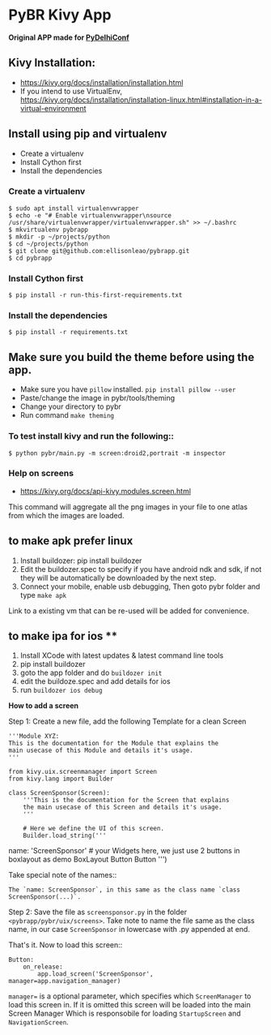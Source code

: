 PyBR Kivy App
=============

**Original APP made for [PyDelhiConf](https://github.com/pydelhi/pydelhi_mobile)**

## Kivy Installation:
- https://kivy.org/docs/installation/installation.html
- If you intend to use VirtualEnv, https://kivy.org/docs/installation/installation-linux.html#installation-in-a-virtual-environment

## Install using pip and virtualenv
   - Create a virtualenv
   - Install Cython first
   - Install the dependencies

### Create a virtualenv
    $ sudo apt install virtualenvwrapper
    $ echo -e "# Enable virtualenvwrapper\nsource /usr/share/virtualenvwrapper/virtualenvwrapper.sh" >> ~/.bashrc
    $ mkvirtualenv pybrapp
    $ mkdir -p ~/projects/python
    $ cd ~/projects/python
    $ git clone git@github.com:ellisonleao/pybrapp.git
    $ cd pybrapp

### Install Cython first
    $ pip install -r run-this-first-requirements.txt

### Install the dependencies
    $ pip install -r requirements.txt


## Make sure you build the theme before using the app.
   - Make sure you have `pillow` installed. `pip install pillow --user`
   - Paste/change the image in pybr/tools/theming
   - Change your directory to pybr
   - Run command ``make theming``

### To test install kivy and run the following::

    $ python pybr/main.py -m screen:droid2,portrait -m inspector

### Help on screens
- https://kivy.org/docs/api-kivy.modules.screen.html


This command will aggregate all the png images in your file to one atlas
from which the images are loaded.

## to make apk **prefer linux**

1. Install buildozer: pip install buildozer
2. Edit the buildozer.spec to specify if you have android ndk and sdk,
   if not they will be automatically be downloaded by the next step.
3. Connect your mobile, enable usb debugging, Then goto pybr
   folder and type `make apk`

Link to a existing vm that can be re-used will be added for convenience.

## to make ipa for ios **

1. Install XCode with latest updates & latest command line tools
2. pip install buildozer
3. goto the app folder and do `buildozer init`
4. edit the buildoze.spec and add details for ios
5. run `buildozer ios debug`

**How to add a screen**

Step 1: Create a new file, add the following Template for a clean Screen

	'''Module XYZ:
	This is the documentation for the Module that explains the
	main usecase of this Module and details it's usage.
	'''

	from kivy.uix.screenmanager import Screen
	from kivy.lang import Builder

	class ScreenSponsor(Screen):
	    '''This is the documentation for the Screen that explains
	    the main usecase of this Screen and details it's usage.
	    '''

	    # Here we define the UI of this screen.
	    Builder.load_string('''
<ScreenSponsor>
	name: 'ScreenSponsor'
	# your Widgets here,  we just use 2 buttons in boxlayout as demo
	BoxLayout
	    Button
	    Button
	''')

Take special note of the names::

    The `name: ScreenSponsor`, in this same as the class name `class ScreenSponsor(...)`.


Step 2: Save the file as `screensponsor.py` in the folder `<pybrapp/pybr/uix/screens>`. Take note to name the file same as the class name,  in our case `ScreenSponsor` in lowercase with .py appended at end.

That's it. Now to load this screen::

    Button:
    	on_release:
            app.load_screen('ScreenSponsor', manager=app.navigation_manager)

`manager=` is a optional parameter, which specifies which `ScreenManager` to load this screen in.
If it is omitted this screen will be loaded into the main Screen Manager Which is responsobile for loading `StartupScreen` and `NavigationScreen`.
